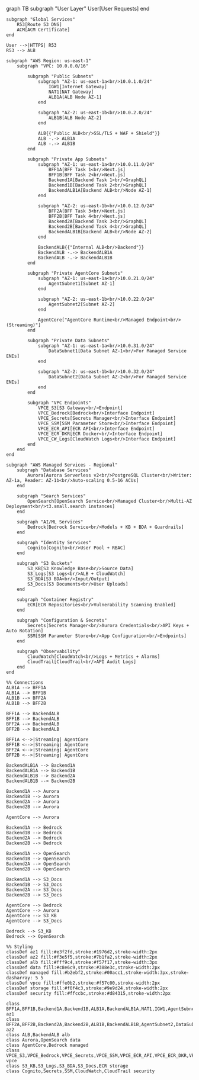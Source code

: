 graph TB
    subgraph "User Layer"
        User[User Requests]
    end

    subgraph "Global Services"
        R53[Route 53 DNS]
        ACM[ACM Certificate]
    end

    User -->|HTTPS| R53
    R53 --> ALB
    
    subgraph "AWS Region: us-east-1"
        subgraph "VPC: 10.0.0.0/16"
            
            subgraph "Public Subnets"
                subgraph "AZ-1: us-east-1a<br/>10.0.1.0/24"
                    IGW1[Internet Gateway]
                    NAT1[NAT Gateway]
                    ALB1A[ALB Node AZ-1]
                end
                
                subgraph "AZ-2: us-east-1b<br/>10.0.2.0/24"
                    ALB1B[ALB Node AZ-2]
                end
                
                ALB{{"Public ALB<br/>SSL/TLS + WAF + Shield"}}
                ALB -.-> ALB1A
                ALB -.-> ALB1B
            end
            
            subgraph "Private App Subnets"
                subgraph "AZ-1: us-east-1a<br/>10.0.11.0/24"
                    BFF1A[BFF Task 1<br/>Next.js]
                    BFF1B[BFF Task 2<br/>Next.js]
                    Backend1A[Backend Task 1<br/>GraphQL]
                    Backend1B[Backend Task 2<br/>GraphQL]
                    BackendALB1A[Backend ALB<br/>Node AZ-1]
                end
                
                subgraph "AZ-2: us-east-1b<br/>10.0.12.0/24"
                    BFF2A[BFF Task 3<br/>Next.js]
                    BFF2B[BFF Task 4<br/>Next.js]
                    Backend2A[Backend Task 3<br/>GraphQL]
                    Backend2B[Backend Task 4<br/>GraphQL]
                    BackendALB1B[Backend ALB<br/>Node AZ-2]
                end
                
                BackendALB{{"Internal ALB<br/>Backend"}}
                BackendALB -.-> BackendALB1A
                BackendALB -.-> BackendALB1B
            end
            
            subgraph "Private AgentCore Subnets"
                subgraph "AZ-1: us-east-1a<br/>10.0.21.0/24"
                    AgentSubnet1[Subnet AZ-1]
                end
                
                subgraph "AZ-2: us-east-1b<br/>10.0.22.0/24"
                    AgentSubnet2[Subnet AZ-2]
                end
                
                AgentCore["AgentCore Runtime<br/>Managed Endpoint<br/>(Streaming)"]
            end
            
            subgraph "Private Data Subnets"
                subgraph "AZ-1: us-east-1a<br/>10.0.31.0/24"
                    DataSubnet1[Data Subnet AZ-1<br/>For Managed Service ENIs]
                end
                
                subgraph "AZ-2: us-east-1b<br/>10.0.32.0/24"
                    DataSubnet2[Data Subnet AZ-2<br/>For Managed Service ENIs]
                end
            end
            
            subgraph "VPC Endpoints"
                VPCE_S3[S3 Gateway<br/>Endpoint]
                VPCE_Bedrock[Bedrock<br/>Interface Endpoint]
                VPCE_Secrets[Secrets Manager<br/>Interface Endpoint]
                VPCE_SSM[SSM Parameter Store<br/>Interface Endpoint]
                VPCE_ECR_API[ECR API<br/>Interface Endpoint]
                VPCE_ECR_DKR[ECR Docker<br/>Interface Endpoint]
                VPCE_CW_Logs[CloudWatch Logs<br/>Interface Endpoint]
            end
        end
    end
    
    subgraph "AWS Managed Services - Regional"
        subgraph "Database Services"
            Aurora[Aurora Serverless v2<br/>PostgreSQL Cluster<br/>Writer: AZ-1a, Reader: AZ-1b<br/>Auto-scaling 0.5-16 ACUs]
        end
        
        subgraph "Search Services"
            OpenSearch[OpenSearch Service<br/>Managed Cluster<br/>Multi-AZ Deployment<br/>t3.small.search instances]
        end
        
        subgraph "AI/ML Services"
            Bedrock[Bedrock Service<br/>Models + KB + BDA + Guardrails]
        end
        
        subgraph "Identity Services"
            Cognito[Cognito<br/>User Pool + RBAC]
        end
        
        subgraph "S3 Buckets"
            S3_KB[S3 Knowledge Base<br/>Source Data]
            S3_Logs[S3 Logs<br/>ALB + CloudWatch]
            S3_BDA[S3 BDA<br/>Input/Output]
            S3_Docs[S3 Documents<br/>User Uploads]
        end
        
        subgraph "Container Registry"
            ECR[ECR Repositories<br/>Vulnerability Scanning Enabled]
        end
        
        subgraph "Configuration & Secrets"
            Secrets[Secrets Manager<br/>Aurora Credentials<br/>API Keys + Auto Rotation]
            SSM[SSM Parameter Store<br/>App Configuration<br/>Endpoints]
        end
        
        subgraph "Observability"
            CloudWatch[CloudWatch<br/>Logs + Metrics + Alarms]
            CloudTrail[CloudTrail<br/>API Audit Logs]
        end
    end
    
    %% Connections
    ALB1A --> BFF1A
    ALB1A --> BFF1B
    ALB1B --> BFF2A
    ALB1B --> BFF2B
    
    BFF1A --> BackendALB
    BFF1B --> BackendALB
    BFF2A --> BackendALB
    BFF2B --> BackendALB
    
    BFF1A <-->|Streaming| AgentCore
    BFF1B <-->|Streaming| AgentCore
    BFF2A <-->|Streaming| AgentCore
    BFF2B <-->|Streaming| AgentCore
    
    BackendALB1A --> Backend1A
    BackendALB1A --> Backend1B
    BackendALB1B --> Backend2A
    BackendALB1B --> Backend2B
    
    Backend1A --> Aurora
    Backend1B --> Aurora
    Backend2A --> Aurora
    Backend2B --> Aurora
    
    AgentCore --> Aurora
    
    Backend1A --> Bedrock
    Backend1B --> Bedrock
    Backend2A --> Bedrock
    Backend2B --> Bedrock
    
    Backend1A --> OpenSearch
    Backend1B --> OpenSearch
    Backend2A --> OpenSearch
    Backend2B --> OpenSearch
    
    Backend1A --> S3_Docs
    Backend1B --> S3_Docs
    Backend2A --> S3_Docs
    Backend2B --> S3_Docs
    
    AgentCore --> Bedrock
    AgentCore --> Aurora
    AgentCore --> S3_KB
    AgentCore --> S3_Docs
    
    Bedrock --> S3_KB
    Bedrock --> OpenSearch
    
    %% Styling
    classDef az1 fill:#e3f2fd,stroke:#1976d2,stroke-width:2px
    classDef az2 fill:#f3e5f5,stroke:#7b1fa2,stroke-width:2px
    classDef alb fill:#fff9c4,stroke:#f57f17,stroke-width:3px
    classDef data fill:#c8e6c9,stroke:#388e3c,stroke-width:2px
    classDef managed fill:#b2ebf2,stroke:#00acc1,stroke-width:3px,stroke-dasharray: 5 5
    classDef vpce fill:#ffe0b2,stroke:#f57c00,stroke-width:2px
    classDef storage fill:#f0f4c3,stroke:#9e9d24,stroke-width:2px
    classDef security fill:#ffccbc,stroke:#d84315,stroke-width:2px
    
    class BFF1A,BFF1B,Backend1A,Backend1B,ALB1A,BackendALB1A,NAT1,IGW1,AgentSubnet1,DataSubnet1 az1
    class BFF2A,BFF2B,Backend2A,Backend2B,ALB1B,BackendALB1B,AgentSubnet2,DataSubnet2 az2
    class ALB,BackendALB alb
    class Aurora,OpenSearch data
    class AgentCore,Bedrock managed
    class VPCE_S3,VPCE_Bedrock,VPCE_Secrets,VPCE_SSM,VPCE_ECR_API,VPCE_ECR_DKR,VPCE_CW_Logs vpce
    class S3_KB,S3_Logs,S3_BDA,S3_Docs,ECR storage
    class Cognito,Secrets,SSM,CloudWatch,CloudTrail security